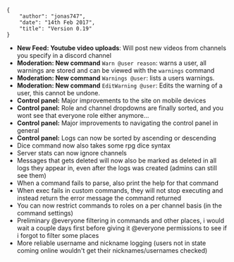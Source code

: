     {
        "author": "jonas747",
        "date": "14th Feb 2017",
        "title": "Version 0.19"
    }

- **New Feed: Youtube video uploads**: Will post new videos from channels you specify in a discord channel
- **Moderation: New command** `Warn @user reason`: warns a user, all warnings are stored and can be viewed with the `warnings` command
- **Moderation: New command** `Warnings @user`: lists a users warnings.
- **Moderation: New command** `EditWarning @user`: Edits the warning of a user, this cannot be undone.
- **Control panel:** Major improvements to the site on mobile devices
- **Control panel:** Role and channel dropdowns are finally sorted, and you wont see that everyone role either anymore...
- **Control panel:** Major improvements to navigating the control panel in general
- **Control panel:** Logs can now be sorted by ascending or descending
- Dice command now also takes some rpg dice syntax
- Server stats can now ignore channels
- Messages that gets deleted will now also be marked as deleted in all logs they appear in, even after the logs was created (admins can still see them)
- When a command fails to parse, also print the help for that command
- When exec fails in custom commands, they will not stop executing and instead return the error message the command returned
- You can now restrict commands to roles on a per channel basis (in the command settings)
- Preliminary @everyone filtering in commands and other places, i would wait a couple days first before giving it @everyone permissions to see if i forgot to filter some places
- More reliable username and nickname logging (users not in state coming online wouldn't get their nicknames/usernames checked)
